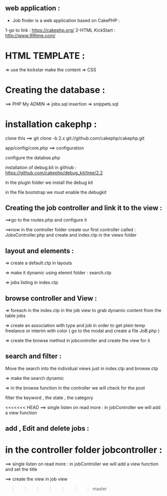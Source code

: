 ## web application :

* Job finder is a web application based on CakePHP :

1-go to link : https://cakephp.org/
2-HTML KickStart : http://www.99lime.com/

# HTML TEMPLATE : 
=> use the kickstar make the content 
=> CSS 

# Creating the database : 

==> PHP My ADMIN => jobs.sql
insertion => snippets.sql

# installation cakephp :

clone this ==> git clone -b 2.x git://github.com/cakephp/cakephp.git

app/config/core.php ==> configuration

configure the databse.php

installation of debug.kit in githiub : https://github.com/cakephp/debug_kit/tree/2.2


in the plugin folder we install the debug kit 

in the file bootstrap we must enable the debugkit

## Creating the job controller and link it to the view :

==>go to the routes.php and configure it 

==>now in the controller folder create our first controller called : JobsController.php and create and index.ctp in the views folder

## layout and elements :

=> create a default.ctp in layouts 

=> make it dynamic using elemnt folder : search.ctp

=> jobs listing in index.ctp 

## browse controller and View : 

=> foreach in the index.ctp in the job view to grab dynamic content from the table jobs

=> create an association with type and job in order to get plein temp freelance or interim with color ( go to the modal and create a file JoB.php
)

=> create the browse method in jobcontroller and create the view for it

## search and filter : 

Move the search into the individual views just in index.ctp and browse.ctp

=> make the search dynamic

=> in the browse function in the controller we will check for the post

filter the keyword , the state , the category

<<<<<<< HEAD
==> single listen on read more : in jobController we will add a view function 


## add , Edit and delete jobs :

in the controller folder jobcontroller : 
=======
==> single listen on read more : in jobController we will add a view function and set the title

==> create the view in job view
>>>>>>> master
